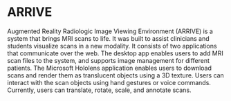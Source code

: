 # ARRIVE
Augmented Reality Radiologic Image Viewing Environment (ARRIVE) is a system that brings MRI scans to life. It was built to assist clinicians and students visualize scans in a new modality. It consists of two applications that communicate over the web. The desktop app enables users to add MRI scan files to the system, and supports image management for different patients. The Microsoft Hololens application enables users to download scans and render them as translucent objects using a 3D texture. Users can interact with the scan objects using hand gestures or voice commands. Currently, users can translate, rotate, scale, and annotate scans.
